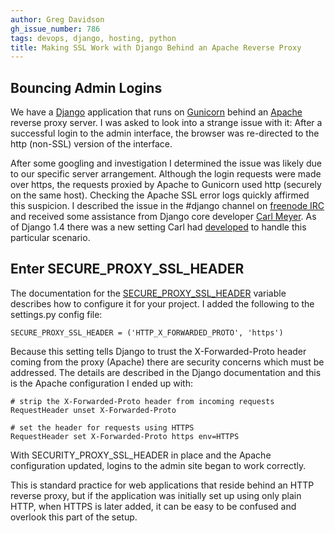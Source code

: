 ```yaml
---
author: Greg Davidson
gh_issue_number: 786
tags: devops, django, hosting, python
title: Making SSL Work with Django Behind an Apache Reverse Proxy
---
```




## Bouncing Admin Logins

We have a [Django](https://www.djangoproject.com/) application that runs on [Gunicorn](http://gunicorn.org/) behind an [Apache](http://httpd.apache.org/) reverse proxy server. I was asked to look into a strange issue with it: After a successful login to the admin interface, the browser was re-directed to the http (non-SSL) version of the interface.

After some googling and investigation I determined the issue was likely due to our specific server arrangement. Although the login requests were made over https, the requests proxied by Apache to Gunicorn used http (securely on the same host). Checking the Apache SSL error logs quickly affirmed this suspicion. I described the issue in the #django channel on [freenode IRC](http://freenode.net/) and received some assistance from Django core developer [Carl Meyer](https://github.com/carljm). As of Django 1.4 there was a new setting Carl had [developed](https://code.djangoproject.com/ticket/14597#comment:16) to handle this particular scenario.

## Enter SECURE_PROXY_SSL_HEADER

The documentation for the [SECURE_PROXY_SSL_HEADER](https://docs.djangoproject.com/en/dev/ref/settings/#secure-proxy-ssl-header) variable describes how to configure it for your project. I added the following to the settings.py config file:

```
SECURE_PROXY_SSL_HEADER = ('HTTP_X_FORWARDED_PROTO', 'https')
```

Because this setting tells Django to trust the X-Forwarded-Proto header coming from the proxy (Apache) there are security concerns which must be addressed. The details are described in the Django documentation and this is the Apache configuration I ended up with:

```
# strip the X-Forwarded-Proto header from incoming requests
RequestHeader unset X-Forwarded-Proto

# set the header for requests using HTTPS
RequestHeader set X-Forwarded-Proto https env=HTTPS
```

With SECURITY_PROXY_SSL_HEADER in place and the Apache configuration updated, logins to the admin site began to work correctly.

This is standard practice for web applications that reside behind an HTTP reverse proxy, but if the application was initially set up using only plain HTTP, when HTTPS is later added, it can be easy to be confused and overlook this part of the setup.



